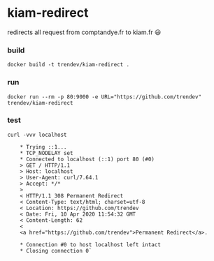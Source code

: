# kiam-redirect

redirects all request from comptandye.fr to kiam.fr :smiley:

### build 
`docker build -t trendev/kiam-redirect .`

### run
`docker run --rm -p 80:9000 -e URL="https://github.com/trendev" trendev/kiam-redirect`

### test
`curl -vvv localhost`

```
    * Trying ::1...
    * TCP_NODELAY set
    * Connected to localhost (::1) port 80 (#0)
    > GET / HTTP/1.1
    > Host: localhost
    > User-Agent: curl/7.64.1
    > Accept: */*
    > 
    < HTTP/1.1 308 Permanent Redirect
    < Content-Type: text/html; charset=utf-8
    < Location: https://github.com/trendev
    < Date: Fri, 10 Apr 2020 11:54:32 GMT
    < Content-Length: 62
    < 
    <a href="https://github.com/trendev">Permanent Redirect</a>.

    * Connection #0 to host localhost left intact
    * Closing connection 0`